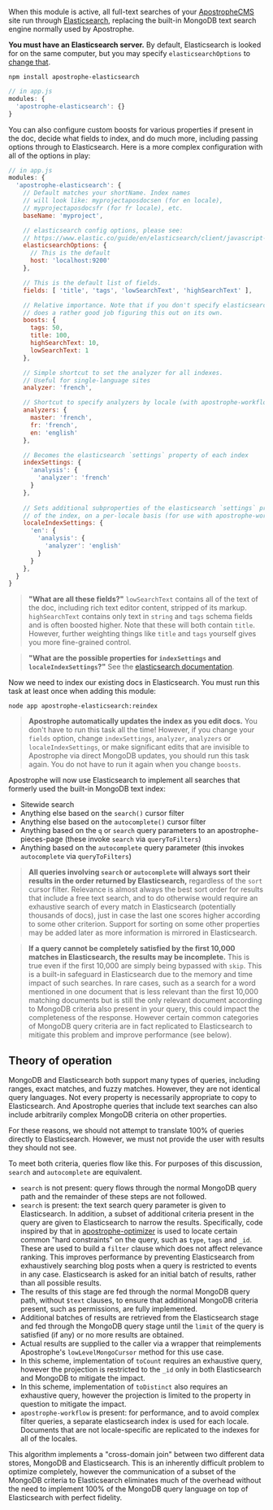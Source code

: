 When this module is active, all full-text searches of your [ApostropheCMS](https://apostrophecms.org) site run through [Elasticsearch](https://www.elastic.co/products/elasticsearch), replacing the built-in MongoDB text search engine normally used by Apostrophe.

**You must have an Elasticsearch server.** By default, Elasticsearch is looked for on the same computer, but you may specify `elasticsearchOptions` to [change that](https://www.elastic.co/guide/en/elasticsearch/client/javascript-api/current/configuration.html#config-options).

```
npm install apostrophe-elasticsearch
```

```javascript
// in app.js
modules: {
  'apostrophe-elasticsearch': {}
}
```

You can also configure custom boosts for various properties if present in the doc, decide what fields to index, and do much more, including passing options through to Elasticsearch. Here is a more complex configuration with all of the options in play:

```javascript
// in app.js
modules: {
  'apostrophe-elasticsearch': {
    // Default matches your shortName. Index names
    // will look like: myprojectaposdocsen (for en locale),
    // myprojectaposdocsfr (for fr locale), etc.
    baseName: 'myproject',

    // elasticsearch config options, please see:
    // https://www.elastic.co/guide/en/elasticsearch/client/javascript-api/current/configuration.html#config-options
    elasticsearchOptions: {
      // This is the default
      host: 'localhost:9200'
    },

    // This is the default list of fields.
    fields: [ 'title', 'tags', 'lowSearchText', 'highSearchText' ],

    // Relative importance. Note that if you don't specify elasticsearch
    // does a rather good job figuring this out on its own.
    boosts: {
      tags: 50,
      title: 100,
      highSearchText: 10,
      lowSearchText: 1
    },

    // Simple shortcut to set the analyzer for all indexes.
    // Useful for single-language sites
    analyzer: 'french',

    // Shortcut to specify analyzers by locale (with apostrophe-workflow)
    analyzers: {
      master: 'french',
      fr: 'french',
      en: 'english'
    },

    // Becomes the elasticsearch `settings` property of each index
    indexSettings: {
      'analysis': {
        'analyzer': 'french'
      }
    },
    
    // Sets additional subproperties of the elasticsearch `settings` property
    // of the index, on a per-locale basis (for use with apostrophe-workflow)
    localeIndexSettings: {
      'en': {
        'analysis': {
          'analyzer': 'english'
        }
      }
    },
  }
}
```

> **"What are all these fields?"** `lowSearchText` contains all of the text of the doc, including rich text editor content, stripped of its markup. `highSearchText` contains only text in `string` and `tags` schema fields and is often boosted higher. Note that these will both contain `title`. However, further weighting things like `title` and `tags` yourself gives you more fine-grained control.

> **"What are the possible properties for `indexSettings` and `localeIndexSettings`?"** See the [elasticsearch documentation](https://www.elastic.co/guide/en/elasticsearch/reference/current/index-modules.html).

Now we need to index our existing docs in Elasticsearch. You must run this task at least once when adding this module:

```
node app apostrophe-elasticsearch:reindex
```

> **Apostrophe automatically updates the index as you edit docs.** You don't have to run this task all the time! However, if you change your `fields` option, change `indexSettings`, `analyzer`, `analyzers` or `localeIndexSettings`, or make significant edits that are invisible to Apostrophe via direct MongoDB updates, you should run this task again. You do not have to run it again when you change `boosts`.

Apostrophe will now use Elasticsearch to implement all searches that formerly used the built-in MongoDB text index:

* Sitewide search
* Anything else based on the `search()` cursor filter
* Anything else based on the `autocomplete()`  cursor filter
* Anything based on the `q` or `search` query parameters to an apostrophe-pieces-page (these invoke `search` via `queryToFilters`)
* Anything based on the `autocomplete` query parameter (this invokes `autocomplete` via `queryToFilters`)

> **All queries involving `search` or `autocomplete` will always sort their results in the order returned by Elasticsearch,** regardless of the `sort` cursor filter. Relevance is almost always the best sort order for results that include a free text search, and to do otherwise would require an exhaustive search of every match in Elasticsearch (potentially thousands of docs), just in case the last one scores higher according to some other criterion. Support for sorting on some other properties may be added later as more information is mirrored in Elasticsearch.

> **If a query cannot be completely satisfied by the first 10,000 matches in Elasticsearch, the results may be incomplete.** This is true even if the first 10,000 are simply being bypassed with `skip`. This is a built-in safeguard in Elasticsearch due to the memory and time impact of such searches. In rare cases, such as a search for a word mentioned in one document that is less relevant than the first 10,000 matching documents but is still the only relevant document according to MongoDB criteria also present in your query, this could impact the completeness of the response. However certain common categories of MongoDB query criteria are in fact replicated to Elasticsearch to mitigate this problem and improve performance (see below).

## Theory of operation

MongoDB and Elasticsearch both support many types of queries, including ranges, exact matches, and fuzzy matches. However, they are not identical query languages. Not every property is necessarily appropriate to copy to Elasticsearch. And Apostrophe queries that include text searches can also include arbitrarily complex MongoDB criteria on other properties.

For these reasons, we should not attempt to translate 100% of queries directly to Elasticsearch. However, we must not provide the user with results they should not see.

To meet both criteria, queries flow like this. For purposes of this discussion, `search` and `autocomplete` are equivalent.

* `search` is not present: query flows through the normal MongoDB query path and the remainder of these steps are not followed.
* `search` is present: the text search query parameter is given to Elasticsearch. In addition, a subset of additional criteria present in the query are given to Elasticsearch to narrow the results. Specifically, code inspired by that in [apostrophe-optimizer](https://npmjs.org/package/apostrophe-optimizer) is used to locate certain common "hard constraints" on the query, such as `type`, `tags` and `_id`. These are used to build a `filter` clause which does not affect relevance ranking. This improves performance by preventing Elasticsearch from exhaustively searching blog posts when a query is restricted to events in any case. Elasticsearch is asked for an initial batch of results, rather than all possible results.
* The results of this stage are fed through the normal MongoDB query path, without `$text` clauses, to ensure that additional MongoDB criteria present, such as permissions, are fully implemented.
* Additional batches of results are retrieved from the Elasticsearch stage and fed through the MongoDB query stage until the `limit` of the query is satisfied (if any) or no more results are obtained.
* Actual results are supplied to the caller via a wrapper that reimplements Apostrophe's `lowLevelMongoCursor` method for this use case.
* In this scheme, implementation of `toCount` requires an exhaustive query, however the projection is restricted to the `_id` only in both Elasticsearch and MongoDB to mitigate the impact.
* In this scheme, implementation of `toDistinct` also requires an exhaustive query, however the projection is limited to the property in question to mitigate the impact.
* `apostrophe-workflow` is present: for performance, and to avoid complex filter queries, a separate elasticsearch index is used for each locale. Documents that are not locale-specific are replicated to the indexes for all of the locales. 

This algorithm implements a "cross-domain join" between two different data stores, MongoDB and Elasticsearch. This is an inherently difficult problem to optimize completely, however the communication of a subset of the MongoDB criteria to Elasticsearch eliminates much of the overhead without the need to implement 100% of the MongoDB query language on top of Elasticsearch with perfect fidelity.

